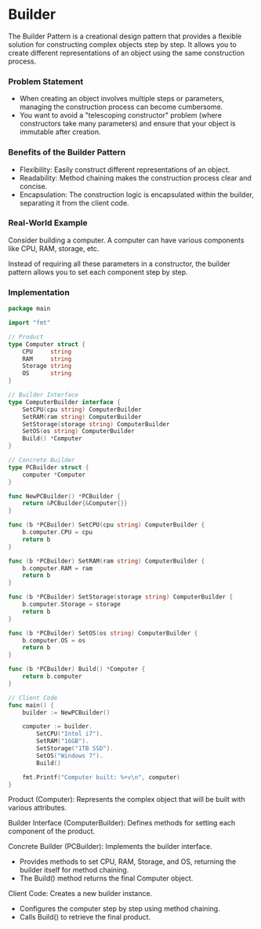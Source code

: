 # Builder

The Builder Pattern is a creational design pattern that provides a flexible solution for constructing complex objects step by step. It allows you to create different representations of an object using the same construction process.

### Problem Statement

- When creating an object involves multiple steps or parameters, managing the construction process can become cumbersome.
- You want to avoid a "telescoping constructor" problem (where constructors take many parameters) and ensure that your object is immutable after creation.

### Benefits of the Builder Pattern

- Flexibility: Easily construct different representations of an object.
- Readability: Method chaining makes the construction process clear and concise.
- Encapsulation: The construction logic is encapsulated within the builder, separating it from the client code.

### Real-World Example

Consider building a computer. A computer can have various components like CPU, RAM, storage, etc.

Instead of requiring all these parameters in a constructor, the builder pattern allows you to set each component step by step.

### Implementation

```go
package main

import "fmt"

// Product
type Computer struct {
	CPU     string
	RAM     string
	Storage string
	OS      string
}

// Builder Interface
type ComputerBuilder interface {
	SetCPU(cpu string) ComputerBuilder
	SetRAM(ram string) ComputerBuilder
	SetStorage(storage string) ComputerBuilder
	SetOS(os string) ComputerBuilder
	Build() *Computer
}

// Concrete Builder
type PCBuilder struct {
	computer *Computer
}

func NewPCBuilder() *PCBuilder {
	return &PCBuilder{&Computer{}}
}

func (b *PCBuilder) SetCPU(cpu string) ComputerBuilder {
	b.computer.CPU = cpu
	return b
}

func (b *PCBuilder) SetRAM(ram string) ComputerBuilder {
	b.computer.RAM = ram
	return b
}

func (b *PCBuilder) SetStorage(storage string) ComputerBuilder {
	b.computer.Storage = storage
	return b
}

func (b *PCBuilder) SetOS(os string) ComputerBuilder {
	b.computer.OS = os
	return b
}

func (b *PCBuilder) Build() *Computer {
	return b.computer
}

// Client Code
func main() {
	builder := NewPCBuilder()

	computer := builder.
		SetCPU("Intel i7").
		SetRAM("16GB").
		SetStorage("1TB SSD").
		SetOS("Windows 7").
		Build()

	fmt.Printf("Computer built: %+v\n", computer)
}
```

Product (Computer): Represents the complex object that will be built with various attributes.

Builder Interface (ComputerBuilder): Defines methods for setting each component of the product.

Concrete Builder (PCBuilder): Implements the builder interface.

- Provides methods to set CPU, RAM, Storage, and OS, returning the builder itself for method chaining.
- The Build() method returns the final Computer object.

Client Code: Creates a new builder instance.

- Configures the computer step by step using method chaining.
- Calls Build() to retrieve the final product.

